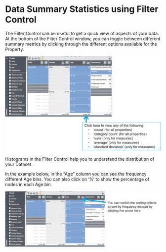 # Data Summary Statistics using Filter Control

The Filter Control can be useful to get a quick view of aspects of your data. At the bottom of the Filter Control window, you can toggle between different summary metrics by clicking through the different options available for the Property.

![](6-006.filtercontrol.png)

Histograms in the Filter Control help you to understand the distribution of your Dataset.

In the example below, in the “Age” column you can see the frequency different Age bins. You can also click on ‘%’ to show the percentage of nodes in each Age bin.

![](6-007.filtercontrol2.png)
